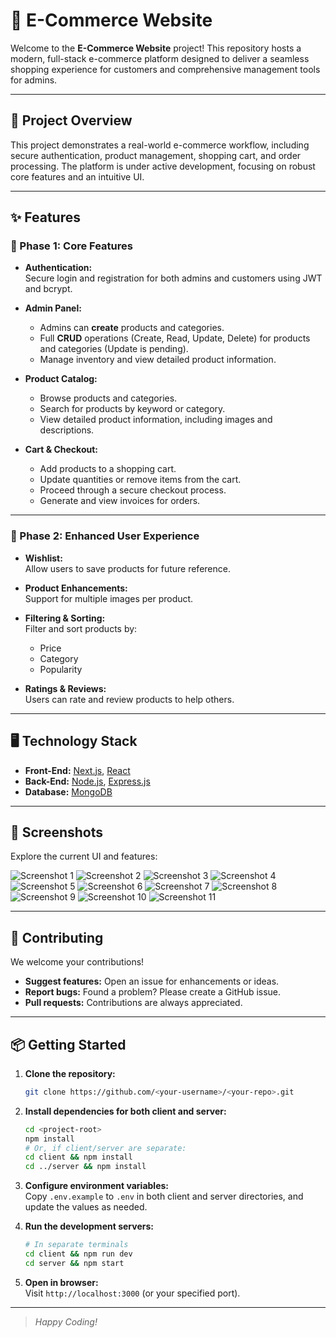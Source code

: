 # 🛒 E-Commerce Website

Welcome to the **E-Commerce Website** project! This repository hosts a modern, full-stack e-commerce platform designed to deliver a seamless shopping experience for customers and comprehensive management tools for admins.

---

## 🚩 Project Overview

This project demonstrates a real-world e-commerce workflow, including secure authentication, product management, shopping cart, and order processing. The platform is under active development, focusing on robust core features and an intuitive UI.

---

## ✨ Features

### 🚀 Phase 1: Core Features

- **Authentication:**  
  Secure login and registration for both admins and customers using JWT and bcrypt.

- **Admin Panel:**  
  - Admins can **create** products and categories.
  - Full **CRUD** operations (Create, Read, Update, Delete) for products and categories (Update is pending).
  - Manage inventory and view detailed product information.

- **Product Catalog:**  
  - Browse products and categories.
  - Search for products by keyword or category.
  - View detailed product information, including images and descriptions.

- **Cart & Checkout:**  
  - Add products to a shopping cart.
  - Update quantities or remove items from the cart.
  - Proceed through a secure checkout process.
  - Generate and view invoices for orders.

---

### 🎯 Phase 2: Enhanced User Experience 

- **Wishlist:**  
  Allow users to save products for future reference.

- **Product Enhancements:**  
  Support for multiple images per product.

- **Filtering & Sorting:**  
  Filter and sort products by:
  - Price  
  - Category  
  - Popularity

- **Ratings & Reviews:**  
  Users can rate and review products to help others.

---

## 🖥️ Technology Stack

- **Front-End:** [Next.js](https://nextjs.org/), [React](https://react.dev/)
- **Back-End:** [Node.js](https://nodejs.org/), [Express.js](https://expressjs.com/)
- **Database:** [MongoDB](https://www.mongodb.com/)

---

## 📸 Screenshots

Explore the current UI and features:

![Screenshot 1](https://github.com/user-attachments/assets/2027fda4-517e-427e-9a04-745d9744e0ad)
![Screenshot 2](https://github.com/user-attachments/assets/4a131807-26e5-4301-948a-e3c38ba9d27f)
![Screenshot 3](https://github.com/user-attachments/assets/d7dd4fef-ade8-4e05-b1c7-859a79c218b4)
![Screenshot 4](https://github.com/user-attachments/assets/efebb4f1-5f27-49cd-ac62-80b192e27b3f)
![Screenshot 5](https://github.com/user-attachments/assets/c2227e91-e2af-4418-b07a-bcea0b9d11e7)
![Screenshot 6](https://github.com/user-attachments/assets/b5eacdf7-8025-4308-bac3-55baf0743667)
![Screenshot 7](https://github.com/user-attachments/assets/a00e864d-073e-48d4-89f9-1bc9cf9f3fcc)
![Screenshot 8](https://github.com/user-attachments/assets/bf5aea0d-035f-4726-81f6-9339b922e5f7)
![Screenshot 9](https://github.com/user-attachments/assets/10c170d9-1e6c-4e68-8806-2f5ca86f68c0)
![Screenshot 10](https://github.com/user-attachments/assets/88be20b4-994f-4240-9fbf-cde3ede6106b)
![Screenshot 11](https://github.com/user-attachments/assets/1c6c5af3-d600-4f93-94ec-2a81b07d231a)

---

## 🤝 Contributing

We welcome your contributions!

- **Suggest features:** Open an issue for enhancements or ideas.
- **Report bugs:** Found a problem? Please create a GitHub issue.
- **Pull requests:** Contributions are always appreciated.

---

## 📦 Getting Started

1. **Clone the repository:**
   ```bash
   git clone https://github.com/<your-username>/<your-repo>.git
   ```

2. **Install dependencies for both client and server:**
   ```bash
   cd <project-root>
   npm install
   # Or, if client/server are separate:
   cd client && npm install
   cd ../server && npm install
   ```

3. **Configure environment variables:**  
   Copy `.env.example` to `.env` in both client and server directories, and update the values as needed.

4. **Run the development servers:**
   ```bash
   # In separate terminals
   cd client && npm run dev
   cd server && npm start
   ```

5. **Open in browser:**  
   Visit `http://localhost:3000` (or your specified port).

---

> _Happy Coding!_
